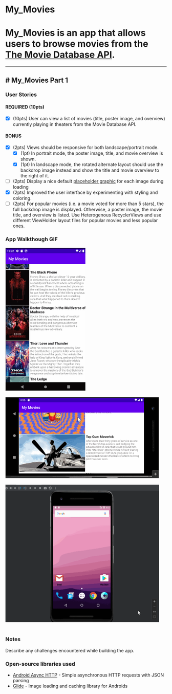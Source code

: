 # My_Movies
# My_Movies is an app that allows users to browse movies from the [The Movie Database API](http://docs.themoviedb.apiary.io/#).

---

## # My_Movies Part 1

### User Stories

#### REQUIRED (10pts)
- [X] (10pts) User can view a list of movies (title, poster image, and overview) currently playing in theaters from the Movie Database API.

#### BONUS
- [X] (2pts) Views should be responsive for both landscape/portrait mode.
   - [X] (1pt) In portrait mode, the poster image, title, and movie overview is shown.
   - [X] (1pt) In landscape mode, the rotated alternate layout should use the backdrop image instead and show the title and movie overview to the right of it.

- [ ] (2pts) Display a nice default [placeholder graphic](https://guides.codepath.org/android/Displaying-Images-with-the-Glide-Library#advanced-usage) for each image during loading
- [X] (2pts) Improved the user interface by experimenting with styling and coloring.
- [ ] (2pts) For popular movies (i.e. a movie voted for more than 5 stars), the full backdrop image is displayed. Otherwise, a poster image, the movie title, and overview is listed. Use Heterogenous RecyclerViews and use different ViewHolder layout files for popular movies and less popular ones.

### App Walkthough GIF

<img src="https://github.com/SAM4you/My_Movies/blob/main/My%20Movies%20Walkthrough%201.gif" width=250><br><br>
<img src="https://github.com/SAM4you/My_Movies/blob/main/My%20Movies%20Walkthrough%202.gif" width=480><br><br>
<img src="https://github.com/SAM4you/My_Movies/blob/master/My%20Movies%20Walkthrough.gif" width=480><br><br>
### Notes
Describe any challenges encountered while building the app.

### Open-source libraries used

- [Android Async HTTP](https://github.com/codepath/CPAsyncHttpClient) - Simple asynchronous HTTP requests with JSON parsing
- [Glide](https://github.com/bumptech/glide) - Image loading and caching library for Androids
